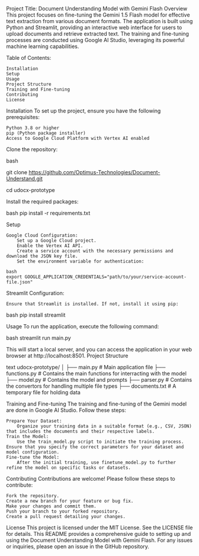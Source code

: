 Project Title: Document Understanding Model with Gemini Flash
Overview
This project focuses on fine-tuning the Gemini 1.5 Flash model for effective text extraction from various document formats. The application is built using Python and Streamlit, providing an interactive web interface for users to upload documents and retrieve extracted text. The training and fine-tuning processes are conducted using Google AI Studio, leveraging its powerful machine learning capabilities.

Table of Contents:

    Installation
    Setup
    Usage
    Project Structure
    Training and Fine-tuning
    Contributing
    License

Installation
To set up the project, ensure you have the following prerequisites:

    Python 3.8 or higher
    pip (Python package installer)
    Access to Google Cloud Platform with Vertex AI enabled

Clone the repository:

bash

git clone https://github.com/Optimus-Technologies/Document-Understand.git

cd udocx-prototype

Install the required packages:

bash
pip install -r requirements.txt

Setup

    Google Cloud Configuration:
        Set up a Google Cloud project.
        Enable the Vertex AI API.
        Create a service account with the necessary permissions and download the JSON key file.
        Set the environment variable for authentication:

    bash
    export GOOGLE_APPLICATION_CREDENTIALS="path/to/your/service-account-file.json"

Streamlit Configuration:

    Ensure that Streamlit is installed. If not, install it using pip:

bash
pip install streamlit

Usage
To run the application, execute the following command:

bash
streamlit run main.py

This will start a local server, and you can access the application in your web browser at http://localhost:8501.
Project Structure

text
udocx-prototype/
│
├── main.py                  # Main application file
├── functions.py             # Contains the main functions for interracting with the model
├── model.py                 # Contains the model and prompts
├── parser.py                # Contains the convertors for handling multiple file types
├── documents.txt            # A temporary file for holding data

Training and Fine-tuning
The training and fine-tuning of the Gemini model are done in Google AI Studio. Follow these steps:

    Prepare Your Dataset:
        Organize your training data in a suitable format (e.g., CSV, JSON) that includes the documents and their respective labels.
    Train the Model:
        Use the train_model.py script to initiate the training process. Ensure that you specify the correct parameters for your dataset and model configuration.
    Fine-tune the Model:
        After the initial training, use finetune_model.py to further refine the model on specific tasks or datasets.

Contributing
Contributions are welcome! Please follow these steps to contribute:

    Fork the repository.
    Create a new branch for your feature or bug fix.
    Make your changes and commit them.
    Push your branch to your forked repository.
    Create a pull request detailing your changes.

License
This project is licensed under the MIT License. See the LICENSE file for details. This README provides a comprehensive guide to setting up and using the Document Understanding Model with Gemini Flash. For any issues or inquiries, please open an issue in the GitHub repository.
